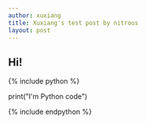 ```yaml
---
author: xuxiang
title: Xuxiang's test post by nitrous
layout: post
---
```


## Hi!

{% include python %}

print("I'm Python code")

{% include endpython %}